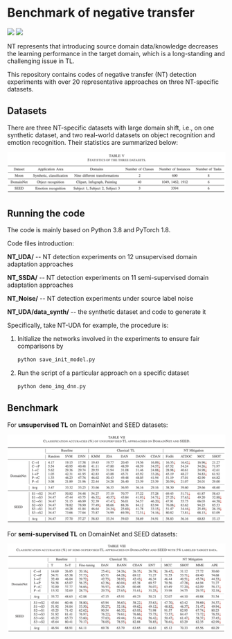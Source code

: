 # Benchmark of negative transfer

[![](https://img.shields.io/badge/license-MIT-brightgreen.svg?style=flat-square)](LICENSE)
[![](https://img.shields.io/github/last-commit/chamwen/NT-Benchmark)](https://github.com/chamwen/NT-Benchmark/commits/main)

NT represents that introducing source domain data/knowledge decreases the learning performance in the target domain, which is a long-standing and challenging issue in TL. 

This repository contains codes of negative transfer (NT) detection experiments with over 20 representative approaches on three NT-specific datasets.



## Datasets

There are three NT-specific datasets with large domain shift, i.e., on one synthetic dataset, and two real-world datasets on object recognition and emotion recognition. Their statistics are summarized below:

<div align="center">
    <img src="presentation/dataset.png", width="750">
</div>




## Running the code

The code is mainly based on Python 3.8 and PyTorch 1.8. 

Code files introduction:

**NT_UDA/** -- NT detection experiments on 12 unsupervised domain adaptation approaches

**NT_SSDA/** -- NT detection experiments on 11 semi-supervised domain adaptation approaches

**NT_Noise/** -- NT detection experiments under source label noise

**NT_UDA/data_synth/** -- the synthetic dataset and code to generate it



Specifically, take NT-UDA for example, the procedure is:

1. Initialize the networks involved in the experiments to ensure fair comparisons by

   ```python
   python save_init_model.py
   ```

2. Run the script of a particular approach on a specific dataset

   ```python
   python demo_img_dnn.py
   ```

   

## Benchmark

For **unsupervised TL** on DomainNet and SEED datasets:

<div align="center">
    <img src="presentation/nt-uda.png", width="800">
</div>



For **semi-supervised TL** on DomainNet and SEED datasets:

<div align="center">
    <img src="presentation/nt-ssda.png", width="800">
</div>